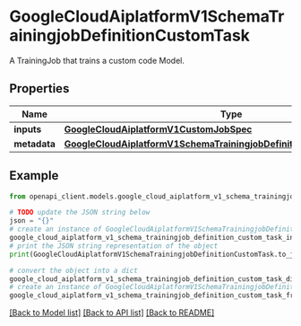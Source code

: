 # GoogleCloudAiplatformV1SchemaTrainingjobDefinitionCustomTask

A TrainingJob that trains a custom code Model.

## Properties

Name | Type | Description | Notes
------------ | ------------- | ------------- | -------------
**inputs** | [**GoogleCloudAiplatformV1CustomJobSpec**](GoogleCloudAiplatformV1CustomJobSpec.md) |  | [optional] 
**metadata** | [**GoogleCloudAiplatformV1SchemaTrainingjobDefinitionCustomJobMetadata**](GoogleCloudAiplatformV1SchemaTrainingjobDefinitionCustomJobMetadata.md) |  | [optional] 

## Example

```python
from openapi_client.models.google_cloud_aiplatform_v1_schema_trainingjob_definition_custom_task import GoogleCloudAiplatformV1SchemaTrainingjobDefinitionCustomTask

# TODO update the JSON string below
json = "{}"
# create an instance of GoogleCloudAiplatformV1SchemaTrainingjobDefinitionCustomTask from a JSON string
google_cloud_aiplatform_v1_schema_trainingjob_definition_custom_task_instance = GoogleCloudAiplatformV1SchemaTrainingjobDefinitionCustomTask.from_json(json)
# print the JSON string representation of the object
print(GoogleCloudAiplatformV1SchemaTrainingjobDefinitionCustomTask.to_json())

# convert the object into a dict
google_cloud_aiplatform_v1_schema_trainingjob_definition_custom_task_dict = google_cloud_aiplatform_v1_schema_trainingjob_definition_custom_task_instance.to_dict()
# create an instance of GoogleCloudAiplatformV1SchemaTrainingjobDefinitionCustomTask from a dict
google_cloud_aiplatform_v1_schema_trainingjob_definition_custom_task_from_dict = GoogleCloudAiplatformV1SchemaTrainingjobDefinitionCustomTask.from_dict(google_cloud_aiplatform_v1_schema_trainingjob_definition_custom_task_dict)
```
[[Back to Model list]](../README.md#documentation-for-models) [[Back to API list]](../README.md#documentation-for-api-endpoints) [[Back to README]](../README.md)


